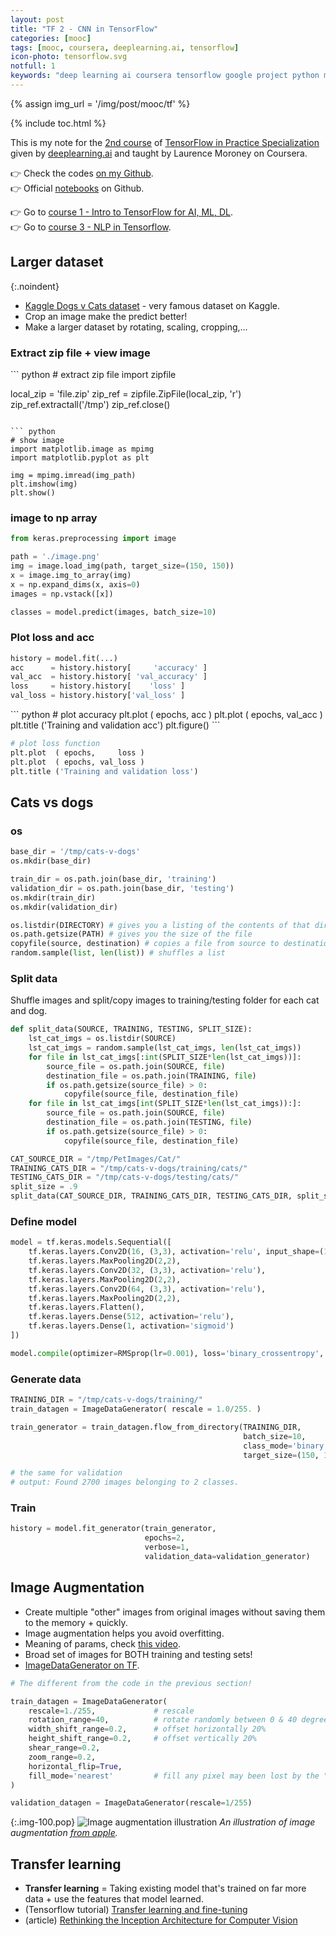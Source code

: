 ```yaml
---
layout: post
title: "TF 2 - CNN in TensorFlow"
categories: [mooc]
tags: [mooc, coursera, deeplearning.ai, tensorflow]
icon-photo: tensorflow.svg
notfull: 1
keywords: "deep learning ai coursera tensorflow google project python mnist convolutional neural networks cnn andrew ng cnn convolution neural networks image generator real world images photos minist fashion Laurence Moroney zip python gzip unzip"
---
```


{% assign img_url = '/img/post/mooc/tf' %}

{% include toc.html %}

This is my note for the [2nd course](https://www.coursera.org/learn/convolutional-neural-networks-tensorflow) of [TensorFlow in Practice Specialization](https://www.coursera.org/specializations/tensorflow-in-practice) given by [deeplearning.ai](http://deeplearning.ai/) and taught by Laurence Moroney on Coursera.

👉 Check the codes [on my Github](https://github.com/dinhanhthi/deeplearning.ai-courses/tree/master/TensorFlow%20in%20Practice).<br />
👉 Official [notebooks](https://github.com/lmoroney/dlaicourse) on Github.

👉 Go to [course 1 - Intro to TensorFlow for AI, ML, DL](/deeplearning-ai-tensorflow-course-1).<br />
👉 Go to [course 3 - NLP in Tensorflow](/deeplearning-ai-tensorflow-course-3).

## Larger dataset

{:.noindent}
- [Kaggle Dogs v Cats dataset](https://www.kaggle.com/c/dogs-vs-cats) - very famous dataset on Kaggle.
- Crop an image make the predict better!
- Make a larger dataset by rotating, scaling, cropping,...

### Extract zip file + view image

<div class="flex-50" markdown="1">
``` python
# extract zip file
import zipfile

local_zip = 'file.zip'
zip_ref = zipfile.ZipFile(local_zip, 'r')
zip_ref.extractall('/tmp')
zip_ref.close()
```

``` python
# show image
import matplotlib.image as mpimg
import matplotlib.pyplot as plt

img = mpimg.imread(img_path)
plt.imshow(img)
plt.show()
```
</div>

### image to np array

``` python
from keras.preprocessing import image

path = './image.png'
img = image.load_img(path, target_size=(150, 150))
x = image.img_to_array(img)
x = np.expand_dims(x, axis=0)
images = np.vstack([x])

classes = model.predict(images, batch_size=10)
```

### Plot loss and acc

``` python
history = model.fit(...)
acc      = history.history[     'accuracy' ]
val_acc  = history.history[ 'val_accuracy' ]
loss     = history.history[    'loss' ]
val_loss = history.history['val_loss' ]
```

<div class="flex-50" markdown="1">
``` python
# plot accuracy
plt.plot  ( epochs,     acc )
plt.plot  ( epochs, val_acc )
plt.title ('Training and validation acc')
plt.figure()
```

``` python
# plot loss function
plt.plot  ( epochs,     loss )
plt.plot  ( epochs, val_loss )
plt.title ('Training and validation loss')
```
</div>

## Cats vs dogs

### os

``` python
base_dir = '/tmp/cats-v-dogs'
os.mkdir(base_dir)

train_dir = os.path.join(base_dir, 'training')
validation_dir = os.path.join(base_dir, 'testing')
os.mkdir(train_dir)
os.mkdir(validation_dir)
```

``` python
os.listdir(DIRECTORY) # gives you a listing of the contents of that directory
os.path.getsize(PATH) # gives you the size of the file
copyfile(source, destination) # copies a file from source to destination
random.sample(list, len(list)) # shuffles a list
```

### Split data

Shuffle images and split/copy images to training/testing folder for each cat and dog.

``` python
def split_data(SOURCE, TRAINING, TESTING, SPLIT_SIZE):
    lst_cat_imgs = os.listdir(SOURCE)
    lst_cat_imgs = random.sample(lst_cat_imgs, len(lst_cat_imgs))
    for file in lst_cat_imgs[:int(SPLIT_SIZE*len(lst_cat_imgs))]:
        source_file = os.path.join(SOURCE, file)
        destination_file = os.path.join(TRAINING, file)
        if os.path.getsize(source_file) > 0:
            copyfile(source_file, destination_file)
    for file in lst_cat_imgs[int(SPLIT_SIZE*len(lst_cat_imgs)):]:
        source_file = os.path.join(SOURCE, file)
        destination_file = os.path.join(TESTING, file)
        if os.path.getsize(source_file) > 0:
            copyfile(source_file, destination_file)
```

``` python
CAT_SOURCE_DIR = "/tmp/PetImages/Cat/"
TRAINING_CATS_DIR = "/tmp/cats-v-dogs/training/cats/"
TESTING_CATS_DIR = "/tmp/cats-v-dogs/testing/cats/"
split_size = .9
split_data(CAT_SOURCE_DIR, TRAINING_CATS_DIR, TESTING_CATS_DIR, split_size)
```

### Define model

``` python
model = tf.keras.models.Sequential([
    tf.keras.layers.Conv2D(16, (3,3), activation='relu', input_shape=(150, 150, 3)),
    tf.keras.layers.MaxPooling2D(2,2),
    tf.keras.layers.Conv2D(32, (3,3), activation='relu'),
    tf.keras.layers.MaxPooling2D(2,2),
    tf.keras.layers.Conv2D(64, (3,3), activation='relu'),
    tf.keras.layers.MaxPooling2D(2,2),
    tf.keras.layers.Flatten(),
    tf.keras.layers.Dense(512, activation='relu'),
    tf.keras.layers.Dense(1, activation='sigmoid')
])

model.compile(optimizer=RMSprop(lr=0.001), loss='binary_crossentropy', metrics=['acc'])
```

### Generate data

``` python
TRAINING_DIR = "/tmp/cats-v-dogs/training/"
train_datagen = ImageDataGenerator( rescale = 1.0/255. )

train_generator = train_datagen.flow_from_directory(TRAINING_DIR,
                                                    batch_size=10,
                                                    class_mode='binary',
                                                    target_size=(150, 150))

# the same for validation
# output: Found 2700 images belonging to 2 classes.
```

### Train

``` python
history = model.fit_generator(train_generator,
                              epochs=2,
                              verbose=1,
                              validation_data=validation_generator)
```

## Image Augmentation

- Create multiple "other" images from original images without saving them to the memory + quickly.
- Image augmentation helps you avoid overfitting.
- Meaning of params, check [this video](https://www.coursera.org/lecture/convolutional-neural-networks-tensorflow/coding-augmentation-with-imagedatagenerator-kiCPT).
- Broad set of images for BOTH training and testing sets!
- [ImageDataGenerator on TF](https://www.tensorflow.org/api_docs/python/tf/keras/preprocessing/image/ImageDataGenerator).

``` python
# The different from the code in the previous section!

train_datagen = ImageDataGenerator(
    rescale=1./255,             # rescale
    rotation_range=40,          # rotate randomly between 0 & 40 degrees (max 180)
    width_shift_range=0.2,      # offset horizontally 20%
    height_shift_range=0.2,     # offset vertically 20%
    shear_range=0.2,
    zoom_range=0.2,
    horizontal_flip=True,
    fill_mode='nearest'         # fill any pixel may been lost by the "nearest" ones
)

validation_datagen = ImageDataGenerator(rescale=1/255)
```

{:.img-100.pop}
![Image augmentation illustration]({{img_url}}/image-augmentation.png)
_An illustration of image augmentation [from apple](https://developer.apple.com/documentation/createml/improving_your_model_s_accuracy)._

## Transfer learning

- __Transfer learning__ = Taking existing model that's trained on far more data + use the features that model learned.
- (Tensorflow tutorial) [Transfer learning and fine-tuning](https://www.tensorflow.org/tutorials/images/transfer_learning)
- (article) [Rethinking the Inception Architecture for Computer Vision](https://arxiv.org/abs/1512.00567)